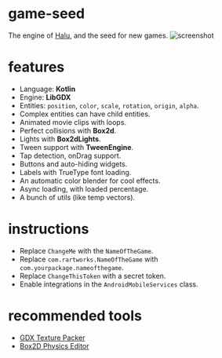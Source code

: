 # game-seed

The engine of [Halu](https://play.google.com/store/apps/details?id=com.rartworks.halu.android), and the seed for new games.
![screenshot](https://cloud.githubusercontent.com/assets/1631752/16611273/73f1ece0-4360-11e6-9227-6f9cf6392984.png)

# features

- Language: **Kotlin**
- Engine: **LibGDX**
- Entities: `position`, `color`, `scale`, `rotation`, `origin`, `alpha`.
- Complex entities can have child entities.
- Animated movie clips with loops.
- Perfect collisions with **Box2d**.
- Lights with **Box2dLights**.
- Tween support with **TweenEngine**.
- Tap detection, onDrag support.
- Buttons and auto-hiding widgets.
- Labels with TrueType font loading.
- An automatic color blender for cool effects.
- Async loading, with loaded percentage.
- A bunch of utils (like temp vectors).

# instructions

- Replace `ChangeMe` with the `NameOfTheGame`.
- Replace `com.rartworks.NameOfTheGame` with `com.yourpackage.nameofthegame`.
- Replace `ChangeThisToken` with a secret token.
- Enable integrations in the `AndroidMobileServices` class.

# recommended tools
- [GDX Texture Packer](https://github.com/libgdx/libgdx/wiki/Texture-packer)
- [Box2D Physics Editor](https://www.codeandweb.com/physicseditor)
